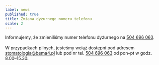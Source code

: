 ```yaml
---
label: news
published: true
title: Zmiana dyżurnego numeru telefonu
scale: 2
---
```


Informujemy, że zmieniliśmy numer telefonu dyżurnego na <a href="tel:+48504696063">504 696 063</a>.
<br><br>
W przypadkach pilnych, jesteśmy wciąż dostępni pod adresem <a href="mailto:stomatologia@bema4.pl">stomatologia@bema4.pl</a> lub pod nr tel. <a href="tel:+48504696063">504 696 063</a> od pon&ndash;pt w godz. 8.00&ndash;15.30.
